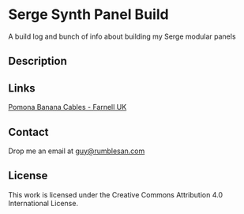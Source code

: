 # Serge Synth Panel Build

A build log and bunch of info about building my Serge modular panels


## Description


## Links

[Pomona Banana Cables - Farnell UK](https://uk.farnell.com/w/c/test-measurement/test-leads-test-probes/test-leads/prl/results?brand=pomona&test-connector-type-a=4mm-double-banana-plug|4mm-stackable-banana-plug|4mm-stackable-banana-plug-double-single|4mm-stackable-banana-plugs-x2|4mm-stackable-double-banana-plug|banana-plug|banana-plug-stackable|double-banana-plug&range=inc-in-stock|exc-delivery-surcharge&sort=P_PRICE&pageSize=100)


## Contact

Drop me an email at guy@rumblesan.com


## License

This work is licensed under the Creative Commons Attribution 4.0 International License.
